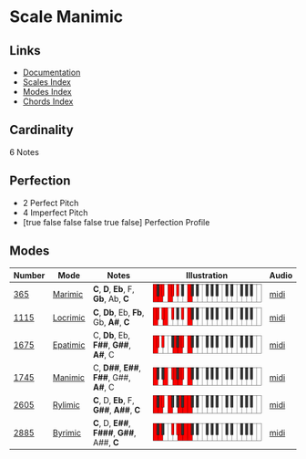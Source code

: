 # Scale Manimic

## Links

- [Documentation](index.md)
- [Scales Index](Scales.md)
- [Modes Index](Modes.md)
- [Chords Index](Chords.md)

## Cardinality

6 Notes

## Perfection

- 2 Perfect Pitch
- 4 Imperfect Pitch
- [true false false false true false] Perfection Profile

## Modes

| Number | Mode | Notes | Illustration | Audio |
|--------|------|-------|--------------|-------|
| [365](https://ianring.com/musictheory/scales/365) | [Marimic](ModeMarimic.md) | **C**, **D**, **Eb**, F, **Gb**, Ab, **C** | ![CNaturalMarimic](ModeCNaturalMarimic.png) | [midi](https://github.com/edipermadi/music/blob/main/docs/ModeCNaturalMarimic.mid?raw=true) | 
| [1115](https://ianring.com/musictheory/scales/1115) | [Locrimic](ModeLocrimic.md) | **C**, **Db**, Eb, **Fb**, Gb, **A#**, **C** | ![CNaturalLocrimic](ModeCNaturalLocrimic.png) | [midi](https://github.com/edipermadi/music/blob/main/docs/ModeCNaturalLocrimic.mid?raw=true) | 
| [1675](https://ianring.com/musictheory/scales/1675) | [Epatimic](ModeEpatimic.md) | C, **Db**, Eb, **F##**, **G##**, **A#**, C | ![CNaturalEpatimic](ModeCNaturalEpatimic.png) | [midi](https://github.com/edipermadi/music/blob/main/docs/ModeCNaturalEpatimic.mid?raw=true) | 
| [1745](https://ianring.com/musictheory/scales/1745) | [Manimic](ModeManimic.md) | C, **D##**, **E##**, **F##**, G##, **A#**, C | ![CNaturalManimic](ModeCNaturalManimic.png) | [midi](https://github.com/edipermadi/music/blob/main/docs/ModeCNaturalManimic.mid?raw=true) | 
| [2605](https://ianring.com/musictheory/scales/2605) | [Rylimic](ModeRylimic.md) | **C**, D, **Eb**, F, **G##**, **A##**, **C** | ![CNaturalRylimic](ModeCNaturalRylimic.png) | [midi](https://github.com/edipermadi/music/blob/main/docs/ModeCNaturalRylimic.mid?raw=true) | 
| [2885](https://ianring.com/musictheory/scales/2885) | [Byrimic](ModeByrimic.md) | **C**, D, **E##**, **F###**, **G##**, A##, **C** | ![CNaturalByrimic](ModeCNaturalByrimic.png) | [midi](https://github.com/edipermadi/music/blob/main/docs/ModeCNaturalByrimic.mid?raw=true) | 
